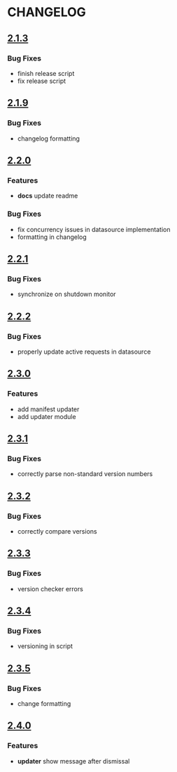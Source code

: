 # CHANGELOG

## [2.1.3](https://github.com/lenis0012/lenisutils/compare/v2.1.7...v2.1.8)
### Bug Fixes

* finish release script
* fix release script

## [2.1.9](https://github.com/lenis0012/lenisutils/compare/v2.1.8...v2.1.9)
### Bug Fixes

* changelog formatting

## [2.2.0](https://github.com/lenis0012/lenisutils/compare/v2.1.9...v2.2.0)
### Features

* **docs** update readme

### Bug Fixes

* fix concurrency issues in datasource implementation
* formatting in changelog

## [2.2.1](https://github.com/lenis0012/lenisutils/compare/v2.2.0...v2.2.1)
### Bug Fixes

* synchronize on shutdown monitor

## [2.2.2](https://github.com/lenis0012/lenisutils/compare/v2.2.1...v2.2.2)
### Bug Fixes

* properly update active requests in datasource

## [2.3.0](https://github.com/lenis0012/lenisutils/compare/v2.2.2...v2.3.0)
### Features

* add manifest updater
* add updater module

## [2.3.1](https://github.com/lenis0012/lenisutils/compare/v2.3.0...v2.3.1)
### Bug Fixes

* correctly parse non-standard version numbers

## [2.3.2](https://github.com/lenis0012/lenisutils/compare/v2.3.1...v2.3.2)
### Bug Fixes

* correctly compare versions

## [2.3.3](https://github.com/lenis0012/lenisutils/compare/v2.3.2...v2.3.3)
### Bug Fixes

* version checker errors

## [2.3.4](https://github.com/lenis0012/lenisutils/compare/v2.3.3...v2.3.4)
### Bug Fixes

* versioning in script

## [2.3.5](https://github.com/lenis0012/lenisutils/compare/v2.3.4...v2.3.5)
### Bug Fixes

* change formatting

## [2.4.0](https://github.com/lenis0012/lenisutils/compare/v2.3.5...v2.4.0)
### Features

* **updater** show message after dismissal
